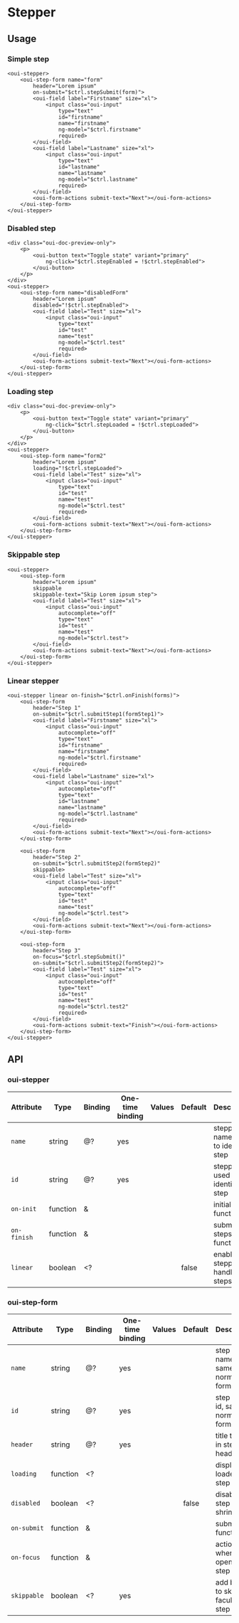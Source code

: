 # Stepper

<component-status cx-design="complete" ux="rc"></component-status>

## Usage

### Simple step

```html:preview
<oui-stepper>
    <oui-step-form name="form"
        header="Lorem ipsum"
        on-submit="$ctrl.stepSubmit(form)">
        <oui-field label="Firstname" size="xl">
            <input class="oui-input"
                type="text"
                id="firstname"
                name="firstname"
                ng-model="$ctrl.firstname"
                required>
        </oui-field>
        <oui-field label="Lastname" size="xl">
            <input class="oui-input"
                type="text"
                id="lastname"
                name="lastname"
                ng-model="$ctrl.lastname"
                required>
        </oui-field>
        <oui-form-actions submit-text="Next"></oui-form-actions>
    </oui-step-form>
</oui-stepper>
```

### Disabled step

```html:preview
<div class="oui-doc-preview-only">
    <p>
        <oui-button text="Toggle state" variant="primary"
            ng-click="$ctrl.stepEnabled = !$ctrl.stepEnabled">
        </oui-button>
    </p>
</div>
<oui-stepper>
    <oui-step-form name="disabledForm"
        header="Lorem ipsum"
        disabled="!$ctrl.stepEnabled">
        <oui-field label="Test" size="xl">
            <input class="oui-input"
                type="text"
                id="test"
                name="test"
                ng-model="$ctrl.test"
                required>
        </oui-field>
        <oui-form-actions submit-text="Next"></oui-form-actions>
    </oui-step-form>
</oui-stepper>
```

### Loading step

```html:preview
<div class="oui-doc-preview-only">
    <p>
        <oui-button text="Toggle state" variant="primary"
            ng-click="$ctrl.stepLoaded = !$ctrl.stepLoaded">
        </oui-button>
    </p>
</div>
<oui-stepper>
    <oui-step-form name="form2"
        header="Lorem ipsum"
        loading="!$ctrl.stepLoaded">
        <oui-field label="Test" size="xl">
            <input class="oui-input"
                type="text"
                id="test"
                name="test"
                ng-model="$ctrl.test"
                required>
        </oui-field>
        <oui-form-actions submit-text="Next"></oui-form-actions>
    </oui-step-form>
</oui-stepper>
```

### Skippable step

```html:preview
<oui-stepper>
    <oui-step-form
        header="Lorem ipsum"
        skippable
        skippable-text="Skip Lorem ipsum step">
        <oui-field label="Test" size="xl">
            <input class="oui-input"
                autocomplete="off"
                type="text"
                id="test"
                name="test"
                ng-model="$ctrl.test">
        </oui-field>
        <oui-form-actions submit-text="Next"></oui-form-actions>
    </oui-step-form>
</oui-stepper>
```

### Linear stepper

```html:preview
<oui-stepper linear on-finish="$ctrl.onFinish(forms)">
    <oui-step-form
        header="Step 1"
        on-submit="$ctrl.submitStep1(formStep1)">
        <oui-field label="Firstname" size="xl">
            <input class="oui-input"
                autocomplete="off"
                type="text"
                id="firstname"
                name="firstname"
                ng-model="$ctrl.firstname"
                required>
        </oui-field>
        <oui-field label="Lastname" size="xl">
            <input class="oui-input"
                autocomplete="off"
                type="text"
                id="lastname"
                name="lastname"
                ng-model="$ctrl.lastname"
                required>
        </oui-field>
        <oui-form-actions submit-text="Next"></oui-form-actions>
    </oui-step-form>

    <oui-step-form
        header="Step 2"
        on-submit="$ctrl.submitStep2(formStep2)"
        skippable>
        <oui-field label="Test" size="xl">
            <input class="oui-input"
                autocomplete="off"
                type="text"
                id="test"
                name="test"
                ng-model="$ctrl.test">
        </oui-field>
        <oui-form-actions submit-text="Next"></oui-form-actions>
    </oui-step-form>

    <oui-step-form
        header="Step 3"
        on-focus="$ctrl.stepSubmit()"
        on-submit="$ctrl.submitStep2(formStep2)">
        <oui-field label="Test" size="xl">
            <input class="oui-input"
                autocomplete="off"
                type="text"
                id="test"
                name="test"
                ng-model="$ctrl.test2"
                required>
        </oui-field>
        <oui-form-actions submit-text="Finish"></oui-form-actions>
    </oui-step-form>
</oui-stepper>
```

## API

### oui-stepper

| Attribute       | Type            | Binding | One-time binding | Values                 | Default             | Description                                   |
| ----            | ----            | ----    | ----             | ----                   | ----                | ----                                          |
| `name`          | string          | @?      | yes              |                        |                     | stepper name used to identify step            |
| `id`            | string          | @?      | yes              |                        |                     | stepper id used to identify step              |
| `on-init`       | function        | &       |                  |                        |                     | initialization function                       |
| `on-finish`     | function        | &       |                  |                        |                     | submit all steps function                     |
| `linear`        | boolean         | <?      |                  |                        | false               | enable stepper to handle steps                |

### oui-step-form

| Attribute         | Type            | Binding | One-time binding | Values                 | Default             | Description                                 |
| ----              | ----            | ----    | ----             | ----                   | ----                | ----                                        |
| `name`            | string          | @?      | yes              |                        |                     | step form name, same as normal form         |
| `id`              | string          | @?      | yes              |                        |                     | step form id, same as normal form           |
| `header`          | string          | @?      | yes              |                        |                     | title to put in step header                 |
| `loading`         | function        | <?      |                  |                        |                     | display loader on step                      |
| `disabled`        | boolean         | <?      |                  |                        | false               | disable the step and shrink it              |
| `on-submit`       | function        | &       |                  |                        |                     | submit step function                        |
| `on-focus`        | function        | &       |                  |                        |                     | action to do when opening step              |
| `skippable`       | boolean         | <?      | yes              |                        |                     | add button to skip facultative step         |
